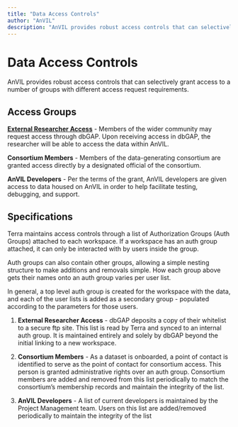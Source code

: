 ```yaml
---
title: "Data Access Controls"
author: "AnVIL"
description: "AnVIL provides robust access controls that can selectively grant access to a number of groups with different access request requirements."
---
```


# Data Access Controls

<hero small>AnVIL provides robust access controls that can selectively grant access to a number of groups with different access request requirements.</hero>


## Access Groups

**[External Researcher Access](/data/requesting-data-access)** - Members of the wider community may request access through dbGAP. Upon receiving access in dbGAP, the researcher will be able to access the data within AnVIL.

**Consortium Members** - Members of the data-generating consortium are granted access directly by a designated official of the consortium.

**AnVIL Developers** - Per the terms of the grant, AnVIL developers are given access to data housed on AnVIL in order to help facilitate testing, debugging, and support. 

## Specifications
Terra maintains access controls through a list of Authorization Groups (Auth Groups) attached to each workspace. If a workspace has an auth group attached, it can only be interacted with by users inside the group.
 
 Auth groups can also contain other groups, allowing a simple nesting structure to make additions and removals simple. How each group above gets their names onto an auth group varies per user list. 

In general, a top level auth group is created for the workspace with the data, and each of the user lists is added as a secondary group - populated according to the parameters for those users.

1. **External Researcher Access** - dbGAP deposits a copy of their whitelist to a secure ftp site. This list is read by Terra and synced to an internal auth group. It is maintained entirely and solely by dbGAP beyond the initial linking to a new workspace.

1. **Consortium Members** - As a dataset is onboarded, a point of contact is identified to serve as the point of contact for consortium access. This person is granted administrative rights over an auth group. Consortium members are added and removed from this list periodically to match the consortium’s membership records and maintain the integrity of the list.

1. **AnVIL Developers** - A list of current developers is maintained by the Project Management team. Users on this list are added/removed periodically to maintain the integrity of the list




